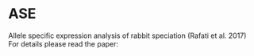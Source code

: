 # ASE
Allele specific expression analysis of rabbit speciation (Rafati et al. 2017)
For details please read the paper:
